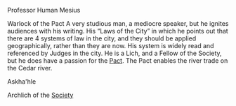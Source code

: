 Professor Human Mesius 


Warlock of the Pact A very studious man, a mediocre speaker, but he ignites audiences with his writing. His “Laws of the City” in which he points out that there are 4 systems of law in the city, and they should be applied geographically, rather than they are now. His system is widely read and referenced by Judges in the city. He is a Lich, and a Fellow of the Society, but he does have a passion for the [Pact](/f/the_pact). The Pact enables the river trade on the Cedar river.

Askha'hle

Archlich of the [Society](/f/the_stigian_society)
